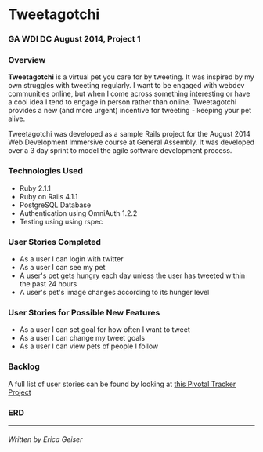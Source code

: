 # Tweetagotchi

### GA WDI DC August 2014, Project 1

### Overview

**Tweetagotchi** is a virtual pet you care for by tweeting. It was inspired by my own struggles with tweeting regularly. I want to be engaged with webdev communities online, but when I come across something interesting or have a cool idea I tend to engage in person rather than online. Tweetagotchi provides a new (and more urgent) incentive for tweeting - keeping your pet alive.

Tweetagotchi was developed as a sample Rails project for the August 2014 Web Development Immersive course at General Assembly. It was developed over a 3 day sprint to model the agile software development process.

### Technologies Used

* Ruby 2.1.1
* Ruby on Rails 4.1.1
* PostgreSQL Database
* Authentication using OmniAuth 1.2.2
* Testing using using rspec

### User Stories Completed

* As a user I can login with twitter
* As a user I can see my pet
* A user's pet gets hungry each day unless the user has tweeted within the past 24 hours
* A user's pet's image changes according to its hunger level

### User Stories for Possible New Features

* As a user I can set goal for how often I want to tweet
* As a user I can change my tweet goals
* As a user I can view pets of people I follow


### Backlog

A full list of user stories can be found by looking at [this Pivotal Tracker Project](https://www.pivotaltracker.com/s/projects/1162088)

### ERD


---
###### Written by Erica Geiser